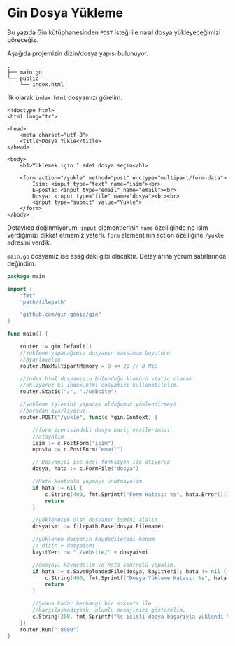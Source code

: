# Gin Dosya Yükleme

Bu yazıda Gin kütüphanesinden `POST` isteği ile nasıl dosya yükleyeceğimizi göreceğiz.

Aşağıda projemizin dizin/dosya yapısı bulunuyor.

```
.
├── main.go
└── public
    └── index.html
```

İlk olarak `index.html` dosyamızı görelim.

```markup
<!doctype html>
<html lang="tr">

<head>
    <meta charset="utf-8">
    <title>Dosya Yükle</title>
</head>

<body>
    <h1>Yüklemek için 1 adet dosya seçin</h1>

    <form action="/yukle" method="post" enctype="multipart/form-data">
        İsim: <input type="text" name="isim"><br>
        E-posta: <input type="email" name="email"><br>
        Dosya: <input type="file" name="dosya"><br><br>
        <input type="submit" value="Yükle">
    </form>
</body>
```

Detaylıca değinmiyorum. `input` elementlerinin `name` özelliğinde ne isim verdiğimizi dikkat etmemiz yeterli. `form` elementinin action özelliğine `/yukle` adresini verdik.

`main.go` dosyamız ise aşağıdaki gibi olacaktır. Detaylarına yorum satırlarında değindim.

```go
package main

import (
	"fmt"
	"path/filepath"

	"github.com/gin-gonic/gin"
)

func main() {

	router := gin.Default()
	//Yükleme yapacağımız dosyanın maksimum boyutunu
	//ayarlayalım.
	router.MaxMultipartMemory = 8 << 20 // 8 MiB

	//index.html dosyamızın bulunduğu klasörü static olarak
	//ekliyoruz ki index.html dosyamızı kullanabilelim.
	router.Static("/", "./website")

	//yukleme işlemini yapacak olduğumuz yönlendirmeyi
	//buradan ayarlıyoruz.
	router.POST("/yukle", func(c *gin.Context) {

		//form içerisindeki dosya hariç verilerimizi
		//atayalım
		isim := c.PostForm("isim")
		eposta := c.PostForm("email")

		// Dosyamızı ise özel fonksiyon ile atıyoruz
		dosya, hata := c.FormFile("dosya")

		//Hata kontrolü yapmayı unutmayalım.
		if hata != nil {
			c.String(400, fmt.Sprintf("Form Hatası: %s", hata.Error()))
			return
		}

		//yüklenecek olan dosyanın ismini alalım.
		dosyaismi := filepath.Base(dosya.Filename)

		//yüklenen dosyanın kaydedileceği konum
		// dizin + dosyaismi
		kayıtYeri := "./website/" + dosyaismi

		//dosyayı kaydedelim ve hata kontrolü yapalım.
		if hata := c.SaveUploadedFile(dosya, kayıtYeri); hata != nil {
			c.String(400, fmt.Sprintf("Dosya Yükleme Hatası: %s", hata.Error()))
			return
		}

		//Şuana kadar herhangi bir sıkıntı ile
		//karşılaşmadıysak, olumlu mesajımızı gösterelim.
		c.String(200, fmt.Sprintf("%s isimli dosya başarıyla yüklendi \nİsim: %s\nE-posta: %s", dosya.Filename, isim, eposta))
	})
	router.Run(":8080")
}
```
